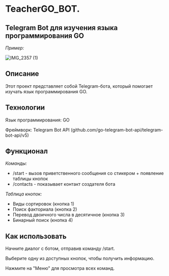 # TeacherGO_BOT.
## Telegram Bot для изучения языка программирования GO
_Пример:_

![IMG_2357 (1)](https://github.com/user-attachments/assets/2fa176b7-8241-47a5-bc9c-a46883fa0a8a)


## Описание
Этот проект представляет собой Telegram-бота, который помогает изучать язык программирования GO. 

## Технологии
Язык программирования: GO

Фреймворк: Telegram Bot API (github.com/go-telegram-bot-api/telegram-bot-api/v5)

## Функционал

_Команды:_

- /start - вызов приветственного сообщения со стикером + появление таблицы кнопок
- /contacts - показывает контакт создателя бота

_Таблица кнопок:_

- Виды сортировок (кнопка 1)
- Поиск факториала (кнопка 2)
- Перевод двоичного числа в десятичное (кнопка 3)
- Бинарный поиск (кнопка 4)
  
## Как использовать

Начните диалог с ботом, отправив команду /start.

Выберите одну из доступных кнопок, чтобы получить информацию.

Нажмите на "Меню" для просмотра всех команд.

